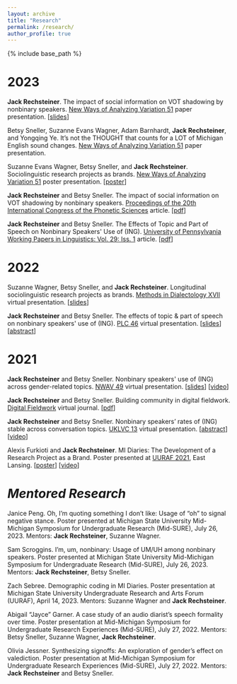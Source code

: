 ```yaml
---
layout: archive
title: "Research"
permalink: /research/
author_profile: true
---
```


{% include base_path %}

2023
====
**Jack Rechsteiner**. The impact of social information on VOT shadowing by nonbinary speakers. [New Ways of Analyzing Variation 51](https://nwav51.org/) paper presentation. [[slides](http://jackrechsteiner.github.io/files/RechsteinerNWAV51.pdf)]

Betsy Sneller, Suzanne Evans Wagner, Adam Barnhardt, **Jack Rechsteiner**, and Yongqing Ye. It’s not the THOUGHT that counts for a LOT of Michigan English sound changes. [New Ways of Analyzing Variation 51](https://nwav51.org/) paper presentation.

Suzanne Evans Wagner, Betsy Sneller, and **Jack Rechsteiner**. Sociolinguistic research projects as brands. [New Ways of Analyzing Variation 51](https://nwav51.org/) poster presentation. [[poster](http://jackrechsteiner.github.io/files/WagnerSnellerRechsteiner_NWAV51.pdf)]

**Jack Rechsteiner** and Betsy Sneller. The impact of social information on VOT shadowing by nonbinary speakers. [Proceedings of the 20th International Congress of the Phonetic Sciences](https://www.icphs2023.org/) article. [[pdf](http://jackrechsteiner.github.io/files/Rechsteiner_ICPhS20.pdf)]

**Jack Rechsteiner** and Betsy Sneller. The Effects of Topic and Part of Speech on Nonbinary Speakers' Use of (ING). [University of Pennsylvania Working Papers in Linguistics: Vol. 29: Iss. 1](https://repository.upenn.edu/handle/20.500.14332/58728) article. [[pdf](http://jackrechsteiner.github.io/files/RechsteinerPWPL2023.pdf)]

2022
====
Suzanne Wagner, Betsy Sneller, and **Jack Rechsteiner**. Longitudinal sociolinguistic research projects as brands. [Methods in Dialectology XVII](https://methodsxvii.uni-mainz.de/) virtual presentation. [[slides](http://jackrechsteiner.github.io/files/Methods_in_Dialect_Presentation.pdf)]

**Jack Rechsteiner** and Betsy Sneller. The effects of topic & part of speech on nonbinary speakers' use of (ING). [PLC 46](https://www.ling.upenn.edu/Events/PLC/plc46/index.html) virtual presentation. [[slides](http://jackrechsteiner.github.io/files/PLC_Presentation.pdf)] [[abstract](http://jackrechsteiner.github.io/files/PLC_46_paper_55.pdf)]

2021
====
**Jack Rechsteiner** and Betsy Sneller. Nonbinary speakers' use of (ING) across gender-related topics. [NWAV 49](https://www.nwav49.org/) virtual presentation. [[slides](http://jackrechsteiner.github.io/files/RechsteinerNWAV49.pdf)] [[video](https://vimeo.com/627644620)]

**Jack Rechsteiner** and Betsy Sneller. Building community in digital fieldwork. [Digital Fieldwork](https://digitalfieldwork.iu.edu/) virtual journal. [[pdf](http://jackrechsteiner.github.io/files/Rechsteiner_DigitalFieldwork.pdf)]

**Jack Rechsteiner** and Betsy Sneller. Nonbinary speakers’ rates of (ING) stable across conversation topics. [UKLVC 13](https://uklvc13.com/) virtual presentation. [[abstract](http://jackrechsteiner.github.io/files/Rechsteiner_UKLVC13.pdf)] [[video](http://jackrechsteiner.github.io/files/Rechsteiner_UKLVC13_video.mp4)]

Alexis Furkioti and **Jack Rechsteiner**. MI Diaries: The Development of a Research Project as a Brand. Poster presented at [UURAF 2021](https://urca.msu.edu/forums/uuraf-2021), East Lansing. [[poster](http://jackrechsteiner.github.io/files/MI-Diaries-UURAF.pdf)] [[video](https://www.youtube.com/watch?v=ZWxotrdgwP0)]

*Mentored Research*
====
Janice Peng. Oh, I’m quoting something I don’t like: Usage of “oh” to signal negative stance. Poster presented at Michigan State University Mid-Michigan Symposium for Undergraduate Research (Mid-SURE), July 26, 2023. Mentors: **Jack Rechsteiner**, Suzanne Wagner.

Sam Scroggins. I’m, um, nonbinary: Usage of UM/UH among nonbinary speakers. Poster presented at Michigan State University Mid-Michigan Symposium for Undergraduate Research (Mid-SURE), July 26, 2023. Mentors: **Jack Rechsteiner**, Betsy Sneller.

Zach Sebree. Demographic coding in MI Diaries. Poster presentation at Michigan State University Undergraduate Research and Arts Forum (UURAF), April 14, 2023. Mentors: Suzanne Wagner and **Jack Rechsteiner**.

Abigail “Jayce” Garner. A case study of an audio diarist’s speech formality over time. Poster presentation at Mid-Michigan Symposium for Undergraduate Research Experiences (Mid-SURE), July 27, 2022. Mentors: Betsy Sneller, Suzanne Wagner, **Jack Rechsteiner**.

Olivia Jessner. Synthesizing signoffs: An exploration of gender’s effect on valediction. Poster presentation at Mid-Michigan Symposium for Undergraduate Research Experiences (Mid-SURE), July 27, 2022. Mentors: **Jack Rechsteiner** and Betsy Sneller.
